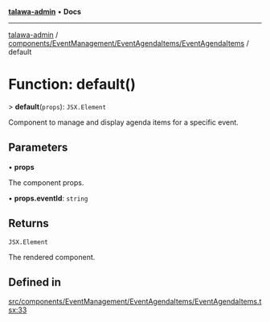 [**talawa-admin**](../../../../../README.md) • **Docs**

***

[talawa-admin](../../../../../modules.md) / [components/EventManagement/EventAgendaItems/EventAgendaItems](../README.md) / default

# Function: default()

\> **default**(`props`): `JSX.Element`

Component to manage and display agenda items for a specific event.

## Parameters

• **props**

The component props.

• **props.eventId**: `string`

## Returns

`JSX.Element`

The rendered component.

## Defined in

[src/components/EventManagement/EventAgendaItems/EventAgendaItems.tsx:33](https://github.com/PalisadoesFoundation/talawa-admin/blob/4bef0939e3fab4672bfd3599312195b8557e01a3/src/components/EventManagement/EventAgendaItems/EventAgendaItems.tsx#L33)
